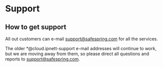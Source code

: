# Support

## How to get support

All out customers can e-mail support@safespring.com for all the services.

The older *@cloud.ipnett-support e-mail addresses will continue to work,
but we are moving away from them, so please direct all questions and
reports to support@safespring.com.

